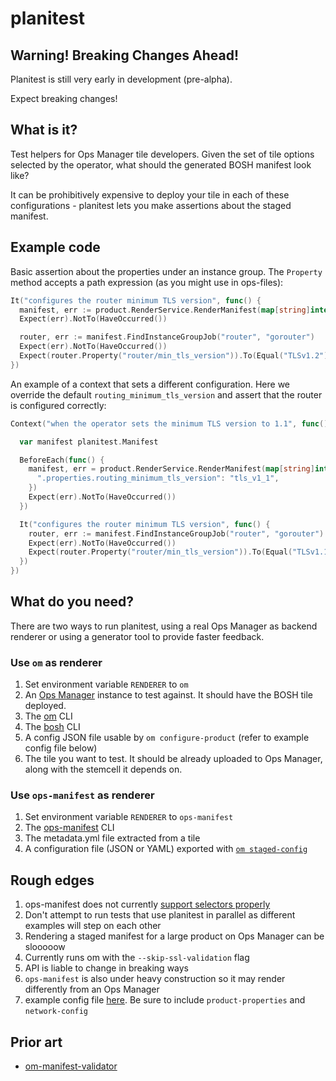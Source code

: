 # planitest

## Warning! Breaking Changes Ahead!

Planitest is still very early in development (pre-alpha).

Expect breaking changes!

## What is it?

Test helpers for Ops Manager tile developers. Given the set of tile options selected by the operator, what should the generated BOSH manifest look like?

It can be prohibitively expensive to deploy your tile in each of these configurations - planitest lets you make assertions about the staged manifest.

## Example code

Basic assertion about the properties under an instance group. The `Property` method accepts a path expression (as you might use in ops-files):

```go
It("configures the router minimum TLS version", func() {
  manifest, err := product.RenderService.RenderManifest(map[string]interface{}{})
  Expect(err).NotTo(HaveOccurred())

  router, err := manifest.FindInstanceGroupJob("router", "gorouter")
  Expect(err).NotTo(HaveOccurred())
  Expect(router.Property("router/min_tls_version")).To(Equal("TLSv1.2"))
})
```

An example of a context that sets a different configuration. Here we override the default `routing_minimum_tls_version` and assert that the router is configured correctly:

```go
Context("when the operator sets the minimum TLS version to 1.1", func() {

  var manifest planitest.Manifest

  BeforeEach(func() {
    manifest, err = product.RenderService.RenderManifest(map[string]interface{}{
      ".properties.routing_minimum_tls_version": "tls_v1_1",
    })
    Expect(err).NotTo(HaveOccurred())
  })

  It("configures the router minimum TLS version", func() {
    router, err := manifest.FindInstanceGroupJob("router", "gorouter")
    Expect(err).NotTo(HaveOccurred())
    Expect(router.Property("router/min_tls_version")).To(Equal("TLSv1.1"))
  })
})
```

## What do you need?

There are two ways to run planitest, using a real Ops Manager as backend
renderer or using a generator tool to provide faster feedback.

### Use `om` as renderer
1. Set environment variable `RENDERER` to `om`
1. An [Ops Manager](https://docs.pivotal.io/pivotalcf/1-12/customizing/) instance to test against. It should have the BOSH tile deployed.
1. The [om](https://github.com/pivotal-cf/om) CLI
1. The [bosh](https://bosh.io/docs/cli-v2.html#install) CLI
1. A config JSON file usable by `om configure-product` (refer to example config file below)
1. The tile you want to test. It should be already uploaded to Ops Manager, along with the stemcell it depends on.

### Use `ops-manifest` as renderer
1. Set environment variable `RENDERER` to `ops-manifest`
1. The [ops-manifest](https://github.com/pivotal-cf/ops-manifest) CLI
1. The metadata.yml file extracted from a tile
1. A configuration file (JSON or YAML) exported with [`om staged-config`](https://github.com/pivotal-cf/om/blob/master/docs/staged-config/README.md)

## Rough edges

1. ops-manifest does not currently [support selectors
   properly](https://github.com/pivotal-cf/ops-manifest/issues/1)
1. Don't attempt to run tests that use planitest in parallel as different examples will step on each other
1. Rendering a staged manifest for a large product on Ops Manager can be slooooow
1. Currently runs om with the `--skip-ssl-validation` flag
1. API is liable to change in breaking ways
1. `ops-manifest` is also under heavy construction so it may render differently
   from an Ops Manager
1. example config file [here](https://github.com/pivotal-cf/p-runtime/blob/c39892693750464d1655761969398dbad2ce6d14/test/manifest/config.json). Be sure to include `product-properties` and `network-config`

## Prior art

* [om-manifest-validator](https://github.com/pivotal-cf-experimental/om-manifest-validator)
